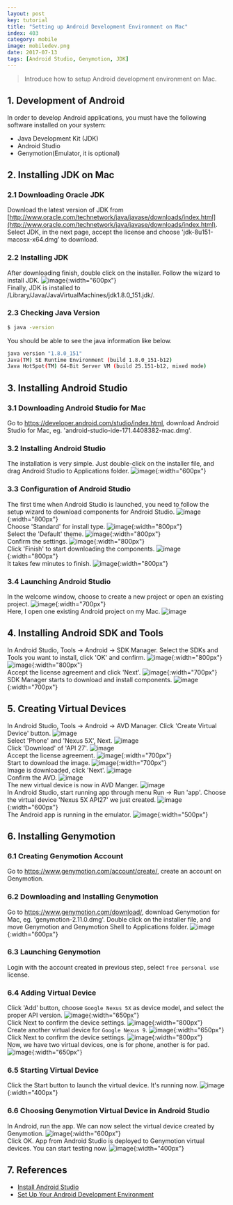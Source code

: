 ```yaml
---
layout: post
key: tutorial
title: "Setting up Android Development Environment on Mac"
index: 403
category: mobile
image: mobiledev.png
date: 2017-07-13
tags: [Android Studio, Genymotion, JDK]
---
```


> Introduce how to setup Android development environment on Mac.

## 1. Development of Android
In order to develop Android applications, you must have the following software installed on your system:
* Java Development Kit (JDK)
* Android Studio
* Genymotion(Emulator, it is optional)

## 2. Installing JDK on Mac
### 2.1 Downloading Oracle JDK
Download the latest version of JDK from [http://www.oracle.com/technetwork/java/javase/downloads/index.html](http://www.oracle.com/technetwork/java/javase/downloads/index.html). Select JDK, in the next page, accept the license and choose 'jdk-8u151-macosx-x64.dmg' to download.
### 2.2 Installing JDK
After downloading finish, double click on the installer. Follow the wizard to install JDK.
![image](/public/posts/2017-07-13/jdkinstall.png){:width="600px"}  
Finally, JDK is installed to /Library/Java/JavaVirtualMachines/jdk1.8.0_151.jdk/.
### 2.3 Checking Java Version
```sh
$ java -version
```
You should be able to see the java information like below.
```sh
java version "1.8.0_151"
Java(TM) SE Runtime Environment (build 1.8.0_151-b12)
Java HotSpot(TM) 64-Bit Server VM (build 25.151-b12, mixed mode)
```

## 3. Installing Android Studio
### 3.1 Downloading Android Studio for Mac
Go to https://developer.android.com/studio/index.html, download Android Studio for Mac, eg. 'android-studio-ide-171.4408382-mac.dmg'.
### 3.2 Installing Android Studio
The installation is very simple. Just double-click on the installer file, and drag Android Studio to Applications folder.
![image](/public/posts/2017-07-13/androidstudioinstall.png){:width="600px"}  
### 3.3 Configuration of Android Studio
The first time when Android Studio is launched, you need to follow the setup wizard to download components for Android Studio.
![image](/public/posts/2017-07-13/setupwizard.png){:width="800px"}  
Choose 'Standard' for install type.
![image](/public/posts/2017-07-13/setupinstalltype.png){:width="800px"}  
Select the 'Default' theme.
![image](/public/posts/2017-07-13/setuptheme.png){:width="800px"}  
Confirm the settings.
![image](/public/posts/2017-07-13/setupverify.png){:width="800px"}  
Click 'Finish' to start downloading the components.
![image](/public/posts/2017-07-13/setupdownload.png){:width="800px"}  
It takes few minutes to finish.
![image](/public/posts/2017-07-13/setupfinish.png){:width="800px"}  
### 3.4 Launching Android Studio
In the welcome window, choose to create a new project or open an existing project.
![image](/public/posts/2017-07-13/androidstudiolaunch.png){:width="700px"}  
Here, I open one existing Android project on my Mac.
![image](/public/posts/2017-07-13/androidstudioide.png)
## 4. Installing Android SDK and Tools
In Android Studio, Tools -> Android -> SDK Manager. Select the SDKs and Tools you want to install, click 'OK' and confirm.
![image](/public/posts/2017-07-13/sdkmanager.png){:width="800px"}  
![image](/public/posts/2017-07-13/sdktools.png){:width="800px"}  
Accept the license agreement and click 'Next'.
![image](/public/posts/2017-07-13/sdklicense.png){:width="700px"}  
SDK Manager starts to download and install components.
![image](/public/posts/2017-07-13/sdkinstalling.png){:width="700px"}  

## 5. Creating Virtual Devices
In Android Studio, Tools -> Android -> AVD Manager. Click 'Create Virtual Device' button.
![image](/public/posts/2017-07-13/avdmanager.png)  
Select 'Phone' and 'Nexus 5X', Next.
![image](/public/posts/2017-07-13/avdhardware.png)  
Click 'Download' of 'API 27'.
![image](/public/posts/2017-07-13/avdimage.png)  
Accept the license agreement.
![image](/public/posts/2017-07-13/avdlicense.png){:width="700px"}  
Start to download the image.
![image](/public/posts/2017-07-13/avddownloading.png){:width="700px"}  
Image is downloaded, click 'Next'.
![image](/public/posts/2017-07-13/avdimagedownloaded.png)  
Confirm the AVD.
![image](/public/posts/2017-07-13/avdfinish.png)  
The new virtual device is now in AVD Manger.
![image](/public/posts/2017-07-13/avdmanagernewdevice.png)  
In Android Studio, start running app through menu Run -> Run 'app'. Choose the virtual device 'Nexus 5X API27' we just created.
![image](/public/posts/2017-07-13/avdrun.png){:width="600px"}  
The Android app is running in the emulator.
![image](/public/posts/2017-07-13/avdemulator.png){:width="500px"}  

## 6. Installing Genymotion
### 6.1 Creating Genymotion Account
Go to https://www.genymotion.com/account/create/, create an account on Genymotion.
### 6.2 Downloading and Installing Genymotion
Go to https://www.genymotion.com/download/, download Genymotion for Mac, eg. 'genymotion-2.11.0.dmg'. Double click on the installer file, and move Genymotion and Genymotion Shell to Applications folder.
![image](/public/posts/2017-07-13/genymotioninstall.png){:width="600px"}  
### 6.3 Launching Genymotion
Login with the account created in previous step, select `free personal use` license.
### 6.4 Adding Virtual Device
Click 'Add' button, choose `Google Nexus 5X` as device model, and select the proper API version.
![image](/public/posts/2017-07-13/genymotionnexus5x.png){:width="650px"}  
Click Next to confirm the device settings.
![image](/public/posts/2017-07-13/genymotionconfirm.png){:width="800px"}  
Create another virtual device for `Google Nexus 9`.
![image](/public/posts/2017-07-13/genymotionnexus9.png){:width="650px"}  
Click Next to confirm the device settings.
![image](/public/posts/2017-07-13/genymotionconfirm2.png){:width="800px"}  
Now, we have two virtual devices, one is for phone, another is for pad.
![image](/public/posts/2017-07-13/genymotiondevices.png){:width="650px"}  
### 6.5 Starting Virtual Device
Click the Start button to launch the virtual device. It's running now.
![image](/public/posts/2017-07-13/genymotionrunning.png){:width="400px"}  
### 6.6 Choosing Genymotion Virtual Device in Android Studio
In Android, run the app. We can now select the virtual device created by Genymotion.
![image](/public/posts/2017-07-13/genymotionemulator.png){:width="600px"}  
Click OK. App from Android Studio is deployed to Genymotion virtual devices. You can start testing now.
![image](/public/posts/2017-07-13/genymotionapp.png){:width="400px"}  

## 7. References
* [Install Android Studio](https://developer.android.com/studio/install.html)
* [Set Up Your Android Development Environment](https://trailhead.salesforce.com/en/projects/mobilesdk_setup_dev_tools/steps/mobilesdk_setup_android)
